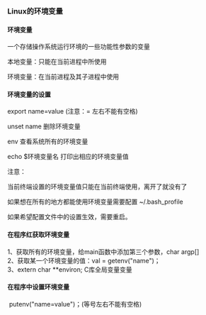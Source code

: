 ### Linux的环境变量

#### 环境变量
一个存储操作系统运行环境的一些功能性参数的变量

本地变量：只能在当前进程中所使用	

环境变量：在当前进程及其子进程中使用

#### 环境变量的设置

export name=value  (注意：= 左右不能有空格)

unset name 删除环境变量

env  查看系统所有的环境变量

echo $环境变量名  打印出相应的环境变量值

​注意：

​当前终端设置的环境变量值只能在当前终端使用，离开了就没有了

​如果想在所有的地方都能使用环境变量需要配置 ~/.bash_profile

如果希望配置文件中的设置生效，需要重启。

#### 在程序红获取环境变量
​1、获取所有的环境变量，给main函数中添加第三个参数，char argp[]     
2、获取某一个环境变量的值：val = getenv("name")；    
3、extern char **environ;   C库全局变量变量

#### 在程序中设置环境变量

​	putenv("name=value")；(等号左右不能有空格)